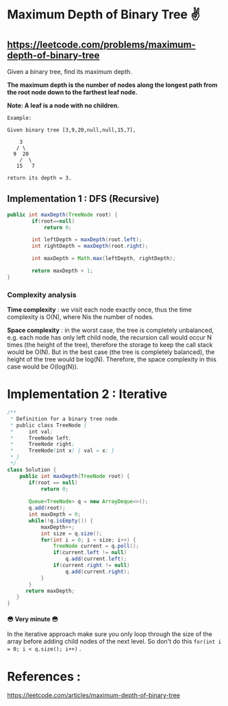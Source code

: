 # Maximum Depth of Binary Tree ✌️
## https://leetcode.com/problems/maximum-depth-of-binary-tree

Given a binary tree, find its maximum depth.

**The maximum depth is the number of nodes along the longest path from the root node down to the farthest leaf node.**

**Note: A leaf is a node with no children.**
```
Example:

Given binary tree [3,9,20,null,null,15,7],

    3
   / \
  9  20
    /  \
   15   7

return its depth = 3.
```

## Implementation 1 : DFS (Recursive)

```java
public int maxDepth(TreeNode root) {
        if(root==null)
            return 0;

        int leftDepth = maxDepth(root.left);
        int rightDepth = maxDepth(root.right);

        int maxDepth = Math.max(leftDepth, rightDepth);

        return maxDepth + 1;
}
```
### Complexity analysis

**Time complexity** : we visit each node exactly once, thus the time complexity is O(N), where Nis the number of nodes.

**Space complexity** : in the worst case, the tree is completely unbalanced, e.g. each node has only left child node, the recursion call would occur N times (the height of the tree), therefore the storage to keep the call stack would be O(N). But in the best case (the tree is completely balanced), the height of the tree would be log(N). Therefore, the space complexity in this case would be O(log(N)).

# Implementation 2 : Iterative
```java
/**
 * Definition for a binary tree node.
 * public class TreeNode {
 *     int val;
 *     TreeNode left;
 *     TreeNode right;
 *     TreeNode(int x) { val = x; }
 * }
 */
class Solution {
    public int maxDepth(TreeNode root) {
       if(root == null)
           return 0;
       
       Queue<TreeNode> q = new ArrayDeque<>();
       q.add(root);
       int maxDepth = 0; 
       while(!q.isEmpty()) {
           maxDepth++;
           int size = q.size();
           for(int i = 0; i < size; i++) {
               TreeNode current = q.poll();
               if(current.left != null)
                   q.add(current.left);
               if(current.right != null)
                   q.add(current.right);
           }
       } 
      return maxDepth;  
   }
}
```
#### 😳 Very minute 😳

In the iterative approach make sure you only loop through the size of the array before adding child nodes of the next level. So don't do this `for(int i = 0; i < q.size(); i++)` .

# References :
https://leetcode.com/articles/maximum-depth-of-binary-tree
